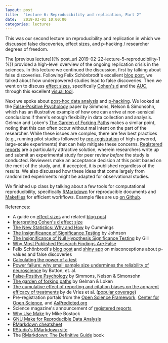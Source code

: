 ```yaml
---
layout: post
title:  "Lecture 6: Reproducibility and replication, Part 2"
date:   2019-03-01 10:00:00
categories: lectures
---
```


This was our second lecture on reproducibility and replication in which we discussed false discoveries, effect sizes, and p-hacking / researcher degrees of freedom. 

<center>
<script async class="speakerdeck-embed" data-id="ce73cc7b18114447b75619411419bd76" data-ratio="1.33333333333333" src="//speakerdeck.com/assets/embed.js"></script>
</center>

The [previous lecture]({% post_url 2019-02-22-lecture-5-reproducibility-1 %}) provided a high-level overview of the ongoing replication crisis in the sciences. In this lecture we continued the discussion, first by talking about false discoveries. Following Felix Schönbrodt's excellent [blog post](http://www.nicebread.de/whats-the-probability-that-a-significant-p-value-indicates-a-true-effect/), we talked about how underpowered studies lead to false discoveries. Then we went on to discuss [effect sizes](https://transparentstats.github.io/guidelines/effectsize.html), specifically [Cohen's d](https://en.wikipedia.org/wiki/Effect_size#Cohen's_d) and the [AUC](https://en.wikipedia.org/wiki/Effect_size#Common_language_effect_size), through this excellent [visual tool](https://rpsychologist.com/d3/cohend/). 

Next we spoke about [post-hoc data analysis](https://en.wikipedia.org/wiki/Post_hoc_analysis) and [p-hacking](https://en.wikipedia.org/wiki/Data_dredging).  We looked at the [False-Positive Psychology](https://papers.ssrn.com/sol3/papers.cfm?abstract_id=1850704) paper by Simmons, Nelson & Simonsohn, which has an illustrative example of how one can arrive at non-sensical conclusions if there's enough flexibility in data collection and analysis. Gelman and Loken's [The Garden of Forking Paths](http://www.stat.columbia.edu/~gelman/research/unpublished/p_hacking.pdf) makes a similar point, noting that this can often occur without mal intent on the part of the researcher. While these issues are complex, there are few best practices (e.g., running pilot studies followed by [pre-registration](https://aspredicted.org) of high-powered, large-scale experiments) that can help mitigate these concerns.
[Registered reports](http://www.sciencemag.org/careers/2015/12/register-your-study-new-publication-option) are a particularly attractive solution, wherein researchers write up and submit an experimental study for peer review *before* the study is conducted. Reviewers make an acceptance decision at this point based on the merit of the study, and, if accepted, it is published regardless of the results. We also discussed how these ideas that come largely from randomized experiments might be adapted for observational studies.

We finished up class by talking about a few tools for computational reproducibility, specifically [RMarkdown](https://rmarkdown.rstudio.com) for reproducible documents and [Makefiles](https://bost.ocks.org/mike/make/) for efficient workflows. Example files are up
[on Github](https://github.com/jhofman/msd2019/tree/master/lectures/lecture_6).


References:

* A guide on [effect sizes](https://transparentstats.github.io/guidelines/effectsize.html) and related [blog post](https://transparentstatistics.org/2018/07/05/meanings-effect-size/)
* [Interpreting Cohen's d effect size](https://rpsychologist.com/d3/cohend/)
* [The New Statistics: Why and How](https://journals.sagepub.com/doi/pdf/10.1177/0956797613504966) by Cummings
* [The Insignificance of Significance Testing](https://www.jstor.org/stable/3802789?seq=1#metadata_info_tab_contents) by Johnson
* [The Insignificance of Null Hypothesis Significance Testing](https://journals.sagepub.com/doi/abs/10.1177/106591299905200309) by Gill
* [Why Most Published Research Findings Are False](http://journals.plos.org/plosmedicine/article/file?id=10.1371/journal.pmed.0020124&type=printable)
* Felix Schönbrodt's [blog post](http://www.nicebread.de/whats-the-probability-that-a-significant-p-value-indicates-a-true-effect/) and 
[shiny app](http://shinyapps.org/apps/PPV/) on misconceptions about p-values and false discoveries
* [Calculating the power of a test](http://www.cyclismo.org/tutorial/R/power.html)
* [Power failure: why small sample size undermines the reliability of neuroscience](http://www.nature.com/nrn/journal/v14/n5/pdf/nrn3475.pdf) by Button, et. al.
* [False-Positive Psychology](https://papers.ssrn.com/sol3/papers.cfm?abstract_id=1850704) by Simmons, Nelson & Simonsohn
* [The garden of forking paths](http://www.stat.columbia.edu/~gelman/research/unpublished/p_hacking.pdf) by Gelman & Loken
* [The cumulative effect of reporting and citation biases on the apparent efficacy of treatments](https://www.cambridge.org/core/journals/psychological-medicine/article/cumulative-effect-of-reporting-and-citation-biases-on-the-apparent-efficacy-of-treatments-the-case-of-depression/71D73CADE32C0D3D996DABEA3FCDBF57/core-reader) by de Vries et al. ([popular coverage](https://www.nytimes.com/2018/09/24/upshot/publication-bias-threat-to-science.html?em_pos=small&emc=edit_up_20180924&nl=upshot&nl_art=0&nlid=57978065emc%3Dedit_up_20180924&ref=headline&te=1))
* Pre-registration portals from the [Open Science Framework](https://osf.io/registries/), [Center for Open Science](https://cos.io/prereg/), and [AsPredicted.org](https://aspredicted.org/index.php)
* Science magazine's announcement of [registered reports](http://www.sciencemag.org/careers/2015/12/register-your-study-new-publication-option)
* [Why Use Make](https://bost.ocks.org/mike/make/) by Mike Bostock
* [GNU Make for Reproducible Data Analysis](http://zmjones.com/make/)
* [RMarkdown cheatsheet](https://www.rstudio.com/wp-content/uploads/2015/02/rmarkdown-cheatsheet.pdf)
* [RStudio's RMarkdown site](https://rmarkdown.rstudio.com/)
* The [RMarkdown: The Definitive Guide](https://bookdown.org/yihui/rmarkdown/) book

<!-- measures of effect size rosenthal https://books.google.com/books?hl=en&lr=&id=p-aFAwAAQBAJ&oi=fnd&pg=PA231&dq=parametric+measure+of+effect+size+rosenthal&ots=TVzKQfiJTJ&sig=JwandSbd84lwhv0BeK0O9FX8k70#v=onepage&q&f=false -->